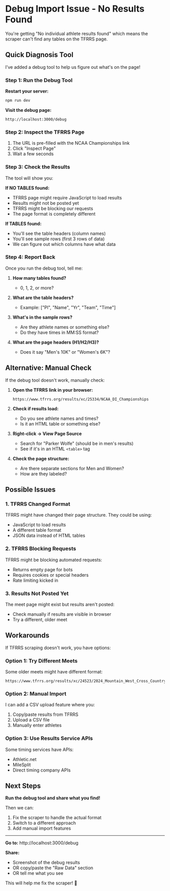 # Debug Import Issue - No Results Found

You're getting "No individual athlete results found" which means the scraper can't find any tables on the TFRRS page.

## Quick Diagnosis Tool

I've added a debug tool to help us figure out what's on the page!

### Step 1: Run the Debug Tool

**Restart your server:**
```bash
npm run dev
```

**Visit the debug page:**
```
http://localhost:3000/debug
```

### Step 2: Inspect the TFRRS Page

1. The URL is pre-filled with the NCAA Championships link
2. Click "Inspect Page"
3. Wait a few seconds

### Step 3: Check the Results

The tool will show you:

**If NO TABLES found:**
- TFRRS page might require JavaScript to load results
- Results might not be posted yet
- TFRRS might be blocking our requests
- The page format is completely different

**If TABLES found:**
- You'll see the table headers (column names)
- You'll see sample rows (first 3 rows of data)
- We can figure out which columns have what data

### Step 4: Report Back

Once you run the debug tool, tell me:

1. **How many tables found?**
   - 0, 1, 2, or more?

2. **What are the table headers?**
   - Example: ["Pl", "Name", "Yr", "Team", "Time"]

3. **What's in the sample rows?**
   - Are they athlete names or something else?
   - Do they have times in MM:SS format?

4. **What are the page headers (H1/H2/H3)?**
   - Does it say "Men's 10K" or "Women's 6K"?

## Alternative: Manual Check

If the debug tool doesn't work, manually check:

1. **Open the TFRRS link in your browser:**
   ```
   https://www.tfrrs.org/results/xc/25334/NCAA_DI_Championships
   ```

2. **Check if results load:**
   - Do you see athlete names and times?
   - Is it an HTML table or something else?

3. **Right-click → View Page Source**
   - Search for "Parker Wolfe" (should be in men's results)
   - See if it's in an HTML `<table>` tag

4. **Check the page structure:**
   - Are there separate sections for Men and Women?
   - How are they labeled?

## Possible Issues

### 1. TFRRS Changed Format
TFRRS might have changed their page structure. They could be using:
- JavaScript to load results
- A different table format
- JSON data instead of HTML tables

### 2. TFRRS Blocking Requests
TFRRS might be blocking automated requests:
- Returns empty page for bots
- Requires cookies or special headers
- Rate limiting kicked in

### 3. Results Not Posted Yet
The meet page might exist but results aren't posted:
- Check manually if results are visible in browser
- Try a different, older meet

## Workarounds

If TFRRS scraping doesn't work, you have options:

### Option 1: Try Different Meets
Some older meets might have different format:
```
https://www.tfrrs.org/results/xc/24523/2024_Mountain_West_Cross_Country_Championships
```

### Option 2: Manual Import
I can add a CSV upload feature where you:
1. Copy/paste results from TFRRS
2. Upload a CSV file
3. Manually enter athletes

### Option 3: Use Results Service APIs
Some timing services have APIs:
- Athletic.net
- MileSplit
- Direct timing company APIs

## Next Steps

**Run the debug tool and share what you find!**

Then we can:
1. Fix the scraper to handle the actual format
2. Switch to a different approach
3. Add manual import features

---

**Go to:** http://localhost:3000/debug

**Share:**
- Screenshot of the debug results
- OR copy/paste the "Raw Data" section
- OR tell me what you see

This will help me fix the scraper! 🔧
